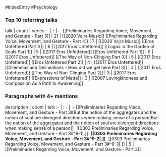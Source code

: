 #IndexEntry #Psychology

### Top 10 referring talks
talk | count | series
:- | - |: -
[[Preliminaries Regarding Voice, Movement, and Gesture - Part 3]] | 21 | [[2020 Vajra Music]]
[[Preliminaries Regarding Voice, Movement, and Gesture - Part 4]] | 7 | [[2020 Vajra Music]]
[[Eros Unfettered Part 3]] | 6 | [[2017 Eros Unfettered]]
[[Logos in the Garden of Souls Part 1]] | 5 | [[2017 Eros Unfettered]]
[[Eros Unfettered Part 1]] | 5 | [[2017 Eros Unfettered]]
[[The Way of Non-Clinging Part 3]] | 5 | [[2017 Eros Unfettered]]
[[Eros Unfettered Part 2]] | 4 | [[2017 Eros Unfettered]]
[[Dilemmas and Delineations - How did we get here Part 3]] | 4 | [[2017 Eros Unfettered]]
[[The Way of Non-Clinging Part 2]] | 3 | [[2017 Eros Unfettered]]
[[Expressions of Metta]] | 3 | [[2007 Lovingkindness and Compassion As a Path to Awakening]]

### Paragraphs with 4+ mentions
description | count | talk
:- | : - | :-
[[Preliminaries Regarding Voice, Movement, and Gesture - Part 3#But the notion of the aggregates and the notion of soul are divergent directions when making sense of a person\|But: the notion of the aggregates and the notion of soul are divergent directions when making sense of a person]] &nbsp;&nbsp;[[0303 Preliminaries Regarding Voice, Movement, and Gesture - Part 3#^9-1\|.]] &nbsp; **[[0303 Preliminaries Regarding Voice, Movement, and Gesture - Part 3#^9-2\|.]]** &nbsp; [[0303 Preliminaries Regarding Voice, Movement, and Gesture - Part 3#^9-3\|.]] | 5 | [[Preliminaries Regarding Voice, Movement, and Gesture - Part 3]]

